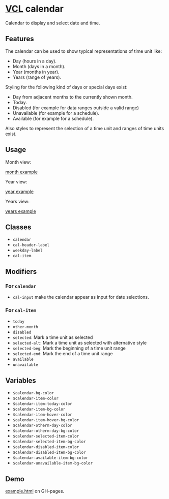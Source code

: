 # [VCL](https://vcl.github.io/) calendar

Calendar to display and select date and time.

## Features

The calendar can be used to show typical representations of time unit like:

- Day (hours in a day).
- Month (days in a month).
- Year (months in year).
- Years (range of years).

Styling for the following kind of days or special days exist:

- Day from adjacent months to the currently shown month.
- Today.
- Disabled (for example for data ranges outside a valid range)
- Unavailable (for example for a schedule).
- Available (for example for a schedule).

Also styles to represent the selection of a time unit and ranges of time units
exist.

## Usage

Month view:

[month example](/demo/example-month.html)

Year view:

[year example](/demo/example-year.html)

Years view:

[years example](/demo/example-years.html)

## Classes

- `calendar`
- `cal-header-label`
- `weekday-label`
- `cal-item`

## Modifiers

### For `calendar`

- `cal-input` make the calendar appear as input for date selections.

### For `cal-item`

- `today`
- `other-month`
- `disabled`
- `selected`: Mark a time unit as selected
- `selected-alt`: Mark a time unit as selected with alternative style
- `selected-beg`: Mark the beginning of a time unit range
- `selected-end`: Mark the end of a time unit range
- `available`
- `unavailable`

## Variables

- `$calendar-bg-color`
- `$calendar-item-color`
- `$calendar-item-today-color`
- `$calendar-item-bg-color`
- `$calendar-item-hover-color`
- `$calendar-item-hover-bg-color`
- `$calendar-otherm-day-color`
- `$calendar-otherm-day-bg-color`
- `$calendar-selected-item-color`
- `$calendar-selected-item-bg-color`
- `$calendar-disabled-item-color`
- `$calendar-disabled-item-bg-color`
- `$calendar-available-item-bg-color`
- `$calendar-unavailable-item-bg-color`

## Demo

[example.html](/demo/example.html) on GH-pages.
